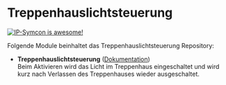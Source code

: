 # Treppenhauslichtsteuerung

[![IP-Symcon is awesome!](https://img.shields.io/badge/IP--Symcon-5.0-blue.svg)](https://www.symcon.de)


Folgende Module beinhaltet das Treppenhauslichtsteuerung Repository:

- __Treppenhauslichtsteuerung__ ([Dokumentation](Treppenhauslichtsteuerung))  
	Beim Aktivieren wird das Licht im Treppenhaus eingeschaltet und wird kurz nach Verlassen des Treppenhauses wieder ausgeschaltet.
